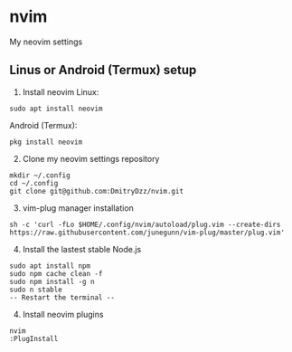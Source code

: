# nvim
My neovim settings

## Linus or Android (Termux) setup

1. Install neovim
Linux:
```
sudo apt install neovim
```
Android (Termux):
```
pkg install neovim
```

2. Clone my neovim settings repository
```
mkdir ~/.config
cd ~/.config
git clone git@github.com:DmitryDzz/nvim.git
```

3. vim-plug manager installation
```
sh -c 'curl -fLo $HOME/.config/nvim/autoload/plug.vim --create-dirs https://raw.githubusercontent.com/junegunn/vim-plug/master/plug.vim'
```

4. Install the lastest stable Node.js
```
sudo apt install npm
sudo npm cache clean -f
sudo npm install -g n
sudo n stable
-- Restart the terminal --
```

4. Install neovim plugins
```
nvim
:PlugInstall
```
